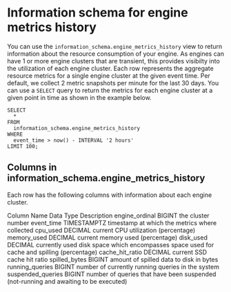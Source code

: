 # [](#information-schema-for-engine-metrics-history)Information schema for engine metrics history

You can use the `information_schema.engine_metrics_history` view to return information about the resource consumption of your engine. As engines can have 1 or more engine clusters that are transient, this provides visibilty into the utilization of each engine cluster. Each row represents the aggregate resource metrics for a single engine cluster at the given event time. Per default, we collect 2 metric snapshots per minute for the last 30 days. You can use a `SELECT` query to return the metrics for each engine cluster at a given point in time as shown in the example below.

```
SELECT
  *
FROM
  information_schema.engine_metrics_history
WHERE
  event_time > now() - INTERVAL '2 hours'
LIMIT 100;
```

## [](#columns-in-information_schemaengine_metrics_history)Columns in information\_schema.engine\_metrics\_history

Each row has the following columns with information about each engine cluster.

Column Name Data Type Description engine\_ordinal BIGINT the cluster number event\_time TIMESTAMPTZ timestamp at which the metrics where collected cpu\_used DECIMAL current CPU utilization (percentage) memory\_used DECIMAL current memory used (percentage) disk\_used DECIMAL currently used disk space which encompasses space used for cache and spilling (percentage) cache\_hit\_ratio DECIMAL current SSD cache hit ratio spilled\_bytes BIGINT amount of spilled data to disk in bytes running\_queries BIGINT number of currently running queries in the system suspended\_queries BIGINT number of queries that have been suspended (not-running and awaiting to be executed)